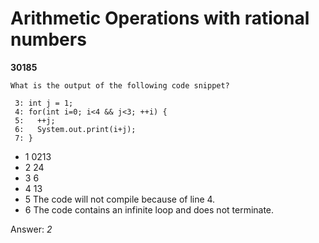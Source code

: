 Arithmetic Operations with rational numbers
===========================================
**30185**
```
What is the output of the following code snippet? 
 
 3: int j = 1; 
 4: for(int i=0; i<4 && j<3; ++i) { 
 5:   ++j; 
 6:   System.out.print(i+j); 
 7: }
```


- 1 0213
- 2 24
- 3 6
- 4 13
- 5 The code will not compile because of line 4.
- 6 The code contains an infinite loop and does not terminate.

Answer: *2*

